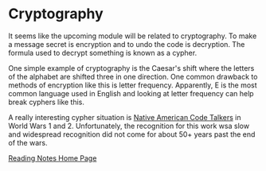 # Cryptography

It seems like the upcoming module will be related to cryptography. To make a message secret is encryption and to undo the code is decryption. The formula used to decrypt something is known as a cypher.

One simple example of cryptography is the Caesar's shift where the letters of the alphabet are shifted three in one direction. One common drawback to methods of encryption like this is letter frequency. Apparently, E is the most common language used in English and looking at letter frequency can help break cyphers like this. 

A really interesting cypher situation is [Native American Code Talkers](https://www.nationalww2museum.org/war/articles/american-indian-code-talkers) in World Wars 1 and 2. Unfortunately, the recognition for this work wsa slow and widespread recognition did not come for about 50+ years past the end of the wars.

[Reading Notes Home Page](README.md)